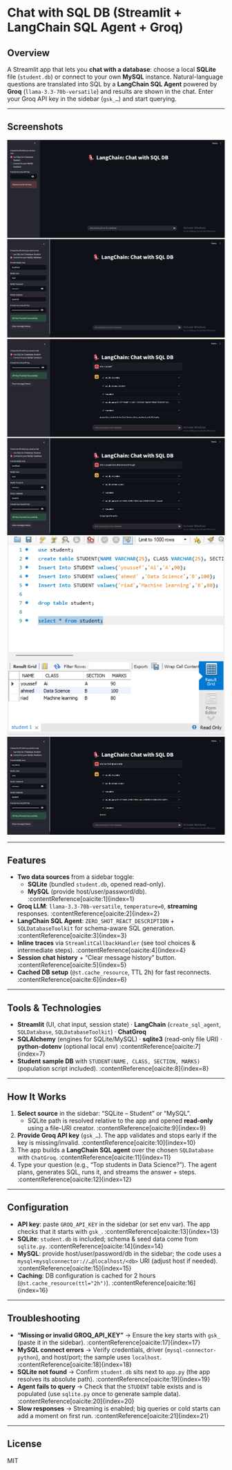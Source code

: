 # Chat with SQL DB (Streamlit + LangChain SQL Agent + Groq)

## Overview
A Streamlit app that lets you **chat with a database**: choose a local **SQLite** file (`student.db`) or connect to your own **MySQL** instance. Natural-language questions are translated into SQL by a **LangChain SQL Agent** powered by **Groq** (`llama-3.3-70b-versatile`) and results are shown in the chat. Enter your Groq API key in the sidebar (`gsk_…`) and start querying.

---

## Screenshots

![](Screenshots/1.png)
![](Screenshots/2.png)
![](Screenshots/3.png)
![](Screenshots/4.png)
![](Screenshots/5.png)
![](Screenshots/6.png)


---

## Features
- **Two data sources** from a sidebar toggle:  
  - **SQLite** (bundled `student.db`, opened read-only).  
  - **MySQL** (provide host/user/password/db). :contentReference[oaicite:1]{index=1}
- **Groq LLM**: `llama-3.3-70b-versatile`, `temperature=0`, **streaming** responses. :contentReference[oaicite:2]{index=2}
- **LangChain SQL Agent**: `ZERO_SHOT_REACT_DESCRIPTION` + `SQLDatabaseToolkit` for schema-aware SQL generation. :contentReference[oaicite:3]{index=3}
- **Inline traces** via `StreamlitCallbackHandler` (see tool choices & intermediate steps). :contentReference[oaicite:4]{index=4}
- **Session chat history** + “Clear message history” button. :contentReference[oaicite:5]{index=5}
- **Cached DB setup** (`@st.cache_resource`, TTL 2h) for fast reconnects. :contentReference[oaicite:6]{index=6}

---

## Tools & Technologies
- **Streamlit** (UI, chat input, session state) · **LangChain** (`create_sql_agent`, `SQLDatabase`, `SQLDatabaseToolkit`) · **ChatGroq**  
- **SQLAlchemy** (engines for SQLite/MySQL) · **sqlite3** (read-only file URI) · **python-dotenv** (optional local env) :contentReference[oaicite:7]{index=7}
- **Student sample DB** with `STUDENT(NAME, CLASS, SECTION, MARKS)` (population script included). :contentReference[oaicite:8]{index=8}

---

## How It Works
1. **Select source** in the sidebar: “SQLite – Student” or “MySQL”.  
   - SQLite path is resolved relative to the app and opened **read-only** using a file-URI creator. :contentReference[oaicite:9]{index=9}
2. **Provide Groq API key** (`gsk_…`). The app validates and stops early if the key is missing/invalid. :contentReference[oaicite:10]{index=10}
3. The app builds a **LangChain SQL agent** over the chosen `SQLDatabase` with `ChatGroq`. :contentReference[oaicite:11]{index=11}
4. Type your question (e.g., “Top students in Data Science?”). The agent plans, generates SQL, runs it, and streams the answer + steps. :contentReference[oaicite:12]{index=12}

---

## Configuration
- **API key**: paste `GROQ_API_KEY` in the sidebar (or set env var). The app checks that it starts with `gsk_`. :contentReference[oaicite:13]{index=13}
- **SQLite**: `student.db` is included; schema & seed data come from `sqlite.py`. :contentReference[oaicite:14]{index=14}
- **MySQL**: provide host/user/password/db in the sidebar; the code uses a `mysql+mysqlconnector://…@localhost/<db>` URI (adjust host if needed). :contentReference[oaicite:15]{index=15}
- **Caching**: DB configuration is cached for 2 hours (`@st.cache_resource(ttl="2h")`). :contentReference[oaicite:16]{index=16}

---

## Troubleshooting
- **“Missing or invalid GROQ_API_KEY”** → Ensure the key starts with `gsk_` (paste it in the sidebar). :contentReference[oaicite:17]{index=17}
- **MySQL connect errors** → Verify credentials, driver (`mysql-connector-python`), and host/port; the sample uses `localhost`. :contentReference[oaicite:18]{index=18}
- **SQLite not found** → Confirm `student.db` sits next to `app.py` (the app resolves its absolute path). :contentReference[oaicite:19]{index=19}
- **Agent fails to query** → Check that the `STUDENT` table exists and is populated (use `sqlite.py` once to generate sample data). :contentReference[oaicite:20]{index=20}
- **Slow responses** → Streaming is enabled; big queries or cold starts can add a moment on first run. :contentReference[oaicite:21]{index=21}

---

## License
MIT




